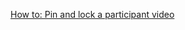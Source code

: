 [How to: Pin and lock a participant video](https://msdn.microsoft.com/en-us/library/office/jj933201.aspx)